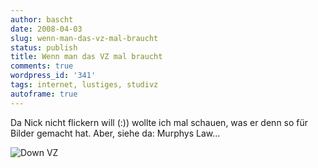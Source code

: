 ```yaml
---
author: bascht
date: 2008-04-03
slug: wenn-man-das-vz-mal-braucht
status: publish
title: Wenn man das VZ mal braucht
comments: true
wordpress_id: '341'
tags: internet, lustiges, studivz
autoframe: true
---
```


Da Nick nicht flickern will (:)) wollte ich mal schauen, was er
denn so für Bilder gemacht hat. Aber, siehe da: Murphys Law...

![Down VZ](https://img.bascht.com/uploads/big/9458c9ad78c346d247aa3c821e1b250a.jpg)
